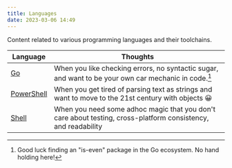 ```yaml
---
title: Languages
date: 2023-03-06 14:49
---
```


Content related to various programming languages and their toolchains.

| Language                 | Thoughts                                                                                                      |
| ------------------------ | ------------------------------------------------------------------------------------------------------------- |
| [Go](go)                 | When you like checking errors, no syntactic sugar, and want to be your own car mechanic in code.[^is-even]    |
| [PowerShell](powershell) | When you get tired of parsing text as strings and want to move to the 21st century with objects 😀            |
| [Shell](shell)           | When you need some adhoc magic that you don't care about testing, cross-platform consistency, and readability |

[^is-even]: Good luck finding an "is-even" package in the Go ecosystem. No hand holding here!
